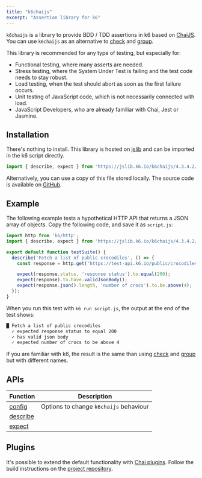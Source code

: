 ```yaml
---
title: "k6chaijs"
excerpt: "Assertion library for k6"
---
```


`k6chaijs` is a library to provide BDD / TDD assertions in k6 based on [ChaiJS](https://www.chaijs.com/). You can use `k6chaijs` as an alternative to [check](/javascript-api/k6/check/) and [group](/javascript-api/k6/group/).


This library is recommended for any type of testing, but especially for:
 - Functional testing, where many asserts are needed.
 - Stress testing, where the System Under Test is failing and the test code needs to stay robust.
 - Load testing, when the test should abort as soon as the first failure occurs.
 - Unit testing of JavaScript code, which is not necessarily connected with load. 
 - JavaScript Developers, who are already familiar with Chai, Jest or Jasmine.


## Installation

There's nothing to install. This library is hosted on [jslib](https://jslib.k6.io/) and can be imported in the k6 script directly.


<CodeGroup labels={[]}>

```javascript
import { describe, expect } from 'https://jslib.k6.io/k6chaijs/4.3.4.2/index.js';
```

</CodeGroup>

Alternatively, you can use a copy of this file stored locally. The source code is available on [GitHub](https://github.com/grafana/k6-jslib-k6chaijs).

## Example

The following example tests a hypothetical HTTP API that returns a JSON array of objects. Copy the following code, and save it as `script.js`:

<CodeGroup labels={[]}>

```javascript
import http from 'k6/http';
import { describe, expect } from 'https://jslib.k6.io/k6chaijs/4.3.4.2/index.js';

export default function testSuite() {
  describe('Fetch a list of public crocodiles', () => {
    const response = http.get('https://test-api.k6.io/public/crocodiles');

    expect(response.status, 'response status').to.equal(200);
    expect(response).to.have.validJsonBody();
    expect(response.json().length, 'number of crocs').to.be.above(4);
  });
}
```

</CodeGroup>

When you run this test with `k6 run script.js`, the output at the end of the test shows:

```bash
█ Fetch a list of public crocodiles
  ✓ expected response status to equal 200
  ✓ has valid json body
  ✓ expected number of crocs to be above 4
```

If you are familiar with k6, the result is the same than using [check](/javascript-api/k6/check/) and [group](/javascript-api/k6/group/) but with different names.

## APIs

| Function | Description |
| -------- | ----------- |
| [config](/javascript-api/jslib/k6chaijs/config/)  | Options to change `k6chaijs` behaviour  |
| [describe](/javascript-api/jslib/k6chaijs/describe/)  |  |
| [expect](/javascript-api/jslib/k6chaijs/expect/)  |  |


## Plugins

It's possible to extend the default functionality with [Chai plugins](https://www.chaijs.com/plugins/).  Follow the build instructions on the [project repository](https://github.com/grafana/k6-jslib-k6chaijs).




